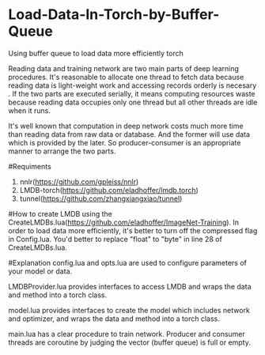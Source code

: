 # Load-Data-In-Torch-by-Buffer-Queue
Using buffer queue to load data  more efficiently torch

Reading data and training network are two main parts of deep learning procedures. It's reasonable to allocate one thread to fetch data because reading data is light-weight work and accessing records orderly is necesary . If the two parts are executed serially, it means computing resources waste because reading data occupies only one thread but all other threads are idle when it runs. 

It's well known that computation in deep network costs much more time than reading data from raw data or database. And the former will use data which is provided by the later. So producer-consumer is an appropriate manner to arrange the two parts.

#Requiments
1. nnlr(https://github.com/gpleiss/nnlr)
2. LMDB-torch(https://github.com/eladhoffer/lmdb.torch)
3. tunnel(https://github.com/zhangxiangxiao/tunnel)

#How to create LMDB
using the CreateLMDBs.lua(https://github.com/eladhoffer/ImageNet-Training). In order to load data more efficiently, it's better to turn off the compressed flag in Config.lua. You'd better to replace "float" to "byte" in line 28 of CreateLMDBs.lua.

#Explanation
config.lua and opts.lua are used to configure parameters of your model or data.

LMDBProvider.lua provides interfaces to access LMDB and wraps the data and method into a torch class.

model.lua provides interfaces to create the model which includes network and optimizer, and wraps the data and method into a torch class.

main.lua has a clear procedure to train network. Producer and consumer threads are coroutine by judging the vector (buffer queue) is full or empty.

  

